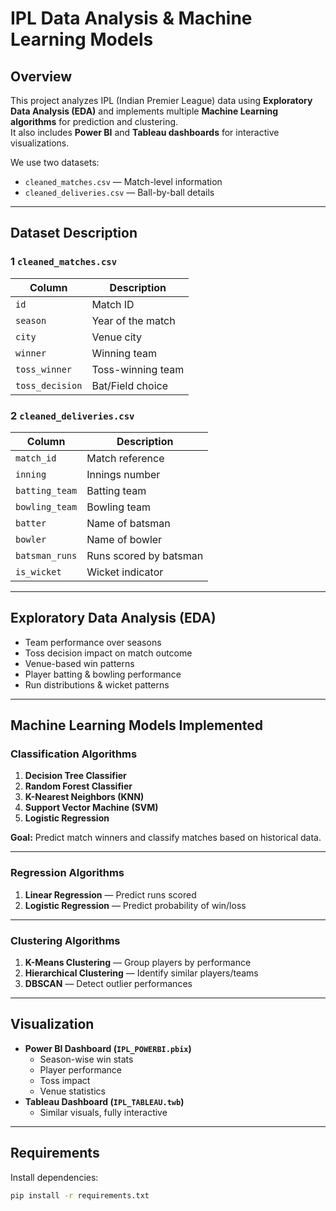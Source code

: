 # IPL Data Analysis & Machine Learning Models

##  Overview
This project analyzes IPL (Indian Premier League) data using **Exploratory Data Analysis (EDA)** and implements multiple **Machine Learning algorithms** for prediction and clustering.  
It also includes **Power BI** and **Tableau dashboards** for interactive visualizations.

We use two datasets:
- `cleaned_matches.csv` — Match-level information
- `cleaned_deliveries.csv` — Ball-by-ball details

---

## Dataset Description

### 1️ `cleaned_matches.csv`
| Column          | Description |
|----------------|-------------|
| `id`           | Match ID |
| `season`       | Year of the match |
| `city`         | Venue city |
| `winner`       | Winning team |
| `toss_winner`  | Toss-winning team |
| `toss_decision`| Bat/Field choice |

### 2 `cleaned_deliveries.csv`
| Column         | Description |
|----------------|-------------|
| `match_id`     | Match reference |
| `inning`       | Innings number |
| `batting_team` | Batting team |
| `bowling_team` | Bowling team |
| `batter`       | Name of batsman |
| `bowler`       | Name of bowler |
| `batsman_runs` | Runs scored by batsman |
| `is_wicket`    | Wicket indicator |

---

##  Exploratory Data Analysis (EDA)
- Team performance over seasons
- Toss decision impact on match outcome
- Venue-based win patterns
- Player batting & bowling performance
- Run distributions & wicket patterns

---

##  Machine Learning Models Implemented

### **Classification Algorithms**
1. **Decision Tree Classifier**  
2. **Random Forest Classifier**  
3. **K-Nearest Neighbors (KNN)**  
4. **Support Vector Machine (SVM)**  
5. **Logistic Regression**

**Goal:** Predict match winners and classify matches based on historical data.

---

### **Regression Algorithms**
1. **Linear Regression** — Predict runs scored  
2. **Logistic Regression** — Predict probability of win/loss  

---

### **Clustering Algorithms**
1. **K-Means Clustering** — Group players by performance  
2. **Hierarchical Clustering** — Identify similar players/teams  
3. **DBSCAN** — Detect outlier performances

---

##  Visualization
- **Power BI Dashboard (`IPL_POWERBI.pbix`)**
  - Season-wise win stats
  - Player performance
  - Toss impact
  - Venue statistics
- **Tableau Dashboard (`IPL_TABLEAU.twb`)**
  - Similar visuals, fully interactive

---

##  Requirements
Install dependencies:
```bash
pip install -r requirements.txt
